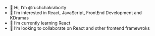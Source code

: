 - 👋 Hi, I’m @ruchchakraborty
- 👀 I’m interested in React, JavaScript, FrontEnd Development and KDramas
- 🌱 I’m currently learning React
- 💞️ I’m looking to collaborate on React and other frontend framewroks


<!---
ruchchakraborty/ruchchakraborty is a ✨ special ✨ repository because its `README.md` (this file) appears on your GitHub profile.
You can click the Preview link to take a look at your changes.
--->
